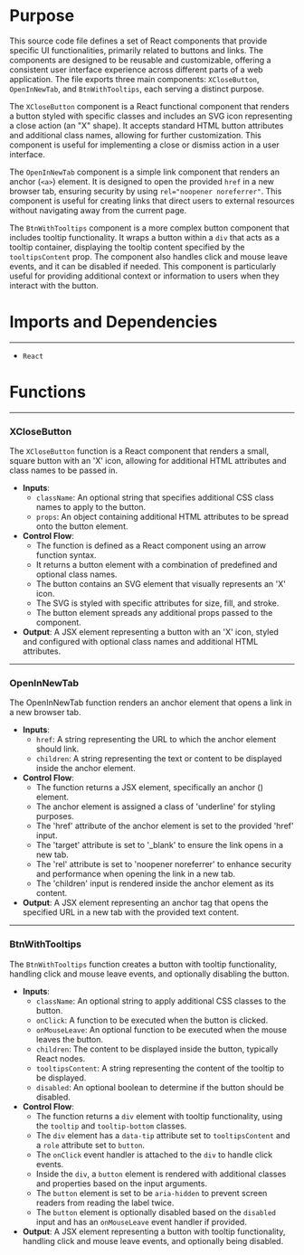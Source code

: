 # Purpose
This source code file defines a set of React components that provide specific UI functionalities, primarily related to buttons and links. The components are designed to be reusable and customizable, offering a consistent user interface experience across different parts of a web application. The file exports three main components: `XCloseButton`, `OpenInNewTab`, and `BtnWithTooltips`, each serving a distinct purpose.

The `XCloseButton` component is a React functional component that renders a button styled with specific classes and includes an SVG icon representing a close action (an "X" shape). It accepts standard HTML button attributes and additional class names, allowing for further customization. This component is useful for implementing a close or dismiss action in a user interface.

The `OpenInNewTab` component is a simple link component that renders an anchor (`<a>`) element. It is designed to open the provided `href` in a new browser tab, ensuring security by using `rel="noopener noreferrer"`. This component is useful for creating links that direct users to external resources without navigating away from the current page.

The `BtnWithTooltips` component is a more complex button component that includes tooltip functionality. It wraps a button within a `div` that acts as a tooltip container, displaying the tooltip content specified by the `tooltipsContent` prop. The component also handles click and mouse leave events, and it can be disabled if needed. This component is particularly useful for providing additional context or information to users when they interact with the button.
# Imports and Dependencies

---
- `React`


# Functions

---
### XCloseButton
The `XCloseButton` function is a React component that renders a small, square button with an 'X' icon, allowing for additional HTML attributes and class names to be passed in.
- **Inputs**:
    - `className`: An optional string that specifies additional CSS class names to apply to the button.
    - `props`: An object containing additional HTML attributes to be spread onto the button element.
- **Control Flow**:
    - The function is defined as a React component using an arrow function syntax.
    - It returns a button element with a combination of predefined and optional class names.
    - The button contains an SVG element that visually represents an 'X' icon.
    - The SVG is styled with specific attributes for size, fill, and stroke.
    - The button element spreads any additional props passed to the component.
- **Output**: A JSX element representing a button with an 'X' icon, styled and configured with optional class names and additional HTML attributes.


---
### OpenInNewTab
The OpenInNewTab function renders an anchor element that opens a link in a new browser tab.
- **Inputs**:
    - `href`: A string representing the URL to which the anchor element should link.
    - `children`: A string representing the text or content to be displayed inside the anchor element.
- **Control Flow**:
    - The function returns a JSX element, specifically an anchor (<a>) element.
    - The anchor element is assigned a class of 'underline' for styling purposes.
    - The 'href' attribute of the anchor element is set to the provided 'href' input.
    - The 'target' attribute is set to '_blank' to ensure the link opens in a new tab.
    - The 'rel' attribute is set to 'noopener noreferrer' to enhance security and performance when opening the link in a new tab.
    - The 'children' input is rendered inside the anchor element as its content.
- **Output**: A JSX element representing an anchor tag that opens the specified URL in a new tab with the provided text content.


---
### BtnWithTooltips
The `BtnWithTooltips` function creates a button with tooltip functionality, handling click and mouse leave events, and optionally disabling the button.
- **Inputs**:
    - `className`: An optional string to apply additional CSS classes to the button.
    - `onClick`: A function to be executed when the button is clicked.
    - `onMouseLeave`: An optional function to be executed when the mouse leaves the button.
    - `children`: The content to be displayed inside the button, typically React nodes.
    - `tooltipsContent`: A string representing the content of the tooltip to be displayed.
    - `disabled`: An optional boolean to determine if the button should be disabled.
- **Control Flow**:
    - The function returns a `div` element with tooltip functionality, using the `tooltip` and `tooltip-bottom` classes.
    - The `div` element has a `data-tip` attribute set to `tooltipsContent` and a `role` attribute set to `button`.
    - The `onClick` event handler is attached to the `div` to handle click events.
    - Inside the `div`, a `button` element is rendered with additional classes and properties based on the input arguments.
    - The `button` element is set to be `aria-hidden` to prevent screen readers from reading the label twice.
    - The `button` element is optionally disabled based on the `disabled` input and has an `onMouseLeave` event handler if provided.
- **Output**: A JSX element representing a button with tooltip functionality, handling click and mouse leave events, and optionally being disabled.



